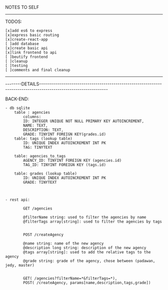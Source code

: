 NOTES TO SELF

-------------------------------------------------------------------------------------------------------------------------------

TODOS:

    [x]add es6 to express
    [x]express basic routing
    [x]create-react-app
    [ ]add database
    [x]create basic api
    [x]link frontend to api
    [ ]beutify frontend
    [ ]cleanup
    [ ]testing
    [ ]comments and final cleanup


-------------------------------------------------------------------------------------------------------------------------------

--------DETAILS----------------------------------------------------------------------------------------------------------------



BACK-END: 

	- db sqlite
		table : agencies
			columns: 
			ID: INTEGER UNIQUE NOT NULL PRIMARY KEY AUTOINCREMENT,
			NAME: TEXT,
			DESCRIPTION: TEXT,
			GRADE: TINYINT FOREIGN KEY(grades.id)
		table: tags (lookup table)
			ID: UNIQUE INDEX AUTOINCREMENT INT PK
			TAG: TINYTEXT
		
		table: agencies_to_tags
			AGENCY_ID: TINYINT FOREIGN KEY (agencies.id)
			TAG_ID: TINYINT FOREIGN KEY (tags.id)
		
		table: grades (lookup table)
			ID: UNIQUE INDEX AUTOINCREMENT INT PK
			GRADE: TINYTEXT


		
	- rest api: 
		
			GET /agencies

			@filterName string: used to filter the agencies by name
			@filterTags array[string]: used to filter the agencies by tags


			POST /createAgency

			@name string: name of the new agency
			@description long string: description of the new agency
			@tags array[string]: used to add the relative tags to the agency
			@grade string: grade of the agency, chose between (padawan, jedy, master)
			

			GET( /agencies?filterName=*&filterTags=*),
			POST( /createAgency, params[name,description,tags,grade])
 

	
			
